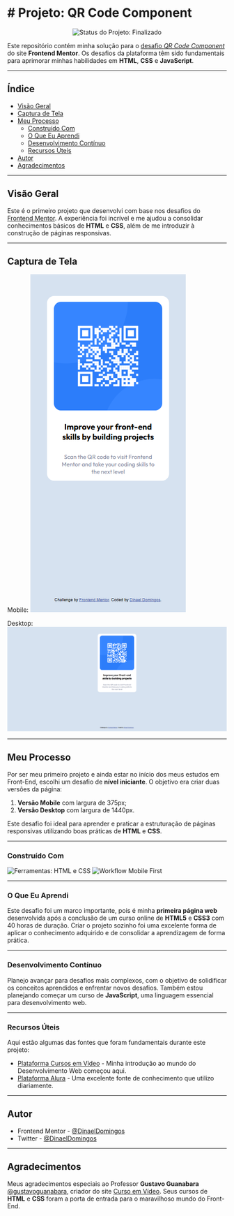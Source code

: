 # # Projeto: QR Code Component

<p align="center">
  <img loading="lazy" src="http://img.shields.io/static/v1?label=STATUS&message=FINALIZADO&color=GREEN&style=for-the-badge" alt="Status do Projeto: Finalizado" />
</p>

Este repositório contém minha solução para o [desafio *QR Code Component*](https://www.frontendmentor.io/challenges/qr-code-component-iux_sIO_H) do site **Frontend Mentor**. Os desafios da plataforma têm sido fundamentais para aprimorar minhas habilidades em **HTML**, **CSS** e **JavaScript**.

---

## Índice

- [Visão Geral](#visão-geral)
- [Captura de Tela](#captura-de-tela)
- [Meu Processo](#meu-processo)
  - [Construído Com](#construído-com)
  - [O Que Eu Aprendi](#o-que-eu-aprendi)
  - [Desenvolvimento Contínuo](#desenvolvimento-contínuo)
  - [Recursos Úteis](#recursos-úteis)
- [Autor](#autor)
- [Agradecimentos](#agradecimentos)

---

## Visão Geral

Este é o primeiro projeto que desenvolvi com base nos desafios do [Frontend Mentor](https://www.frontendmentor.io/home). A experiência foi incrível e me ajudou a consolidar conhecimentos básicos de **HTML** e **CSS**, além de me introduzir à construção de páginas responsivas.

---

## Captura de Tela

Mobile:
![Captura da Tela - Mobile](/ScreenShot%20-%20Projeto_%20QR%20code%20component%20-%20Mobile.png)

Desktop:
![Captura da Tela](/ScreenShot%20-%20Projeto_%20QR%20code%20component.png)

---

## Meu Processo

Por ser meu primeiro projeto e ainda estar no início dos meus estudos em Front-End, escolhi um desafio de **nível iniciante**. O objetivo era criar duas versões da página:
1. **Versão Mobile** com largura de 375px;
2. **Versão Desktop** com largura de 1440px.

Este desafio foi ideal para aprender e praticar a estruturação de páginas responsivas utilizando boas práticas de **HTML** e **CSS**.

---

### Construído Com

<img loading="lazy" src="https://img.shields.io/badge/FERRAMENTAS-HTMl5_e_CSS3-yellow" alt="Ferramentas: HTML e CSS">
<img loading="lazy" src="https://img.shields.io/badge/WORKFLOW-Mobile_First-blue" alt="Workflow Mobile First">

---

### O Que Eu Aprendi

Este desafio foi um marco importante, pois é minha **primeira página web** desenvolvida após a conclusão de um curso online de **HTML5** e **CSS3** com 40 horas de duração. Criar o projeto sozinho foi uma excelente forma de aplicar o conhecimento adquirido e de consolidar a aprendizagem de forma prática.

---

### Desenvolvimento Contínuo

Planejo avançar para desafios mais complexos, com o objetivo de solidificar os conceitos aprendidos e enfrentar novos desafios. Também estou planejando começar um curso de **JavaScript**, uma linguagem essencial para desenvolvimento web.

---

### Recursos Úteis

Aqui estão algumas das fontes que foram fundamentais durante este projeto:

- [Plataforma Cursos em Vídeo](https://www.cursoemvideo.com) - Minha introdução ao mundo do Desenvolvimento Web começou aqui.
- [Plataforma Alura](https://www.alura.com.br) - Uma excelente fonte de conhecimento que utilizo diariamente.

---

## Autor

- Frontend Mentor - [@DinaelDomingos](https://www.frontendmentor.io/profile/DinaelDomingos)
- Twitter - [@DinaelDomingos](https://www.twitter.com/DinaelDomingos)

---

## Agradecimentos

Meus agradecimentos especiais ao Professor **Gustavo Guanabara** [@gustavoguanabara](https:/instagram.com/gustavoguanabara), criador do site [Curso em Vídeo](https://www.cursoemvideo.com). Seus cursos de **HTML** e **CSS** foram a porta de entrada para o maravilhoso mundo do Front-End.

